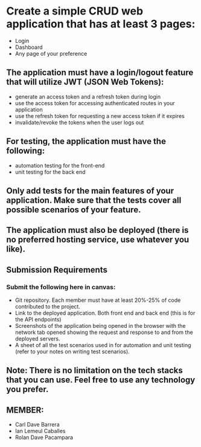 # Create a simple CRUD web application that has at least 3 pages:

- Login
- Dashboard
- Any page of your preference

## The application must have a login/logout feature that will utilize JWT (JSON Web Tokens):

- generate an access token and a refresh token during login
- use the access token for accessing authenticated routes in your application
- use the refresh token for requesting a new access token if it expires
- invalidate/revoke the tokens when the user logs out

## For testing, the application must have the following:

- automation testing for the front-end
- unit testing for the back end

## Only add tests for the main features of your application. Make sure that the tests cover all possible scenarios of your feature.

## The application must also be deployed (there is no preferred hosting service, use whatever you like).

## Submission Requirements

### Submit the following here in canvas:

- Git repository. Each member must have at least 20%-25% of code contributed to the project.
- Link to the deployed application. Both front end and back end (this is for the API endpoints)
- Screenshots of the application being opened in the browser with the network tab opened showing the request and response to and from the deployed servers.
- A sheet of all the test scenarios used in for automation and unit testing (refer to your notes on writing test scenarios).
 

## Note: There is no limitation on the tech stacks that you can use. Feel free to use any technology you prefer.

## MEMBER:
- Carl Dave Barrera
- Ian Lemeul Caballes
- Rolan Dave Pacampara
